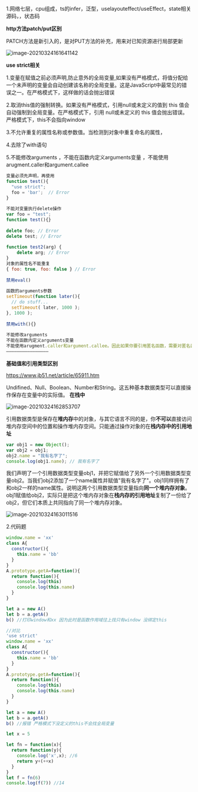 



1.网络七层，cpu组成，ts的infer，泛型，uselayouteffect/useEffect，state相关源码，，状态码

**http方法patch/put区别**

PATCH方法是新引入的，是对PUT方法的补充，用来对已知资源进行局部更新

![image-20210324161641142](https://i.loli.net/2021/03/24/KlfeUgCnJDSpsdX.png)



**use strict相关**

1.变量在赋值之前必须声明,防止意外的全局变量,如果没有严格模式，将值分配给一个未声明的变量会自动创建该名称的全局变量。这是JavaScript中最常见的错误之一。在严格模式下，这样做的话会抛出错误

2.取消this值的强制转换。如果没有严格模式，引用null或未定义的值到 this 值会自动强制到全局变量。在严格模式下，引用 null或未定义的 this 值会抛出错误。严格模式下，this不会指向window 

3.不允许重复的属性名称或参数值。当检测到对象中重复命名的属性，

4.去除了with语句

5.不能修改arguments ，不能在函数内定义arguments变量 ，不能使用arugment.caller和argument.callee

```js
变量必须先声明，再使用
function test(){
  "use strict";
  foo = 'bar';  // Error
}
 
不能对变量执行delete操作
var foo = "test";
function test(){}
 
delete foo; // Error
delete test; // Error
 
function test2(arg) {
    delete arg; // Error
}
对象的属性名不能重复
{ foo: true, foo: false } // Error
 
禁用eval()
 
函数的arguments参数
setTimeout(function later(){
  // do stuff...
  setTimeout( later, 1000 );
}, 1000 );
 
禁用with(){}
 
不能修改arguments
不能在函数内定义arguments变量
不能使用arugment.caller和argument.callee。因此如果你要引用匿名函数，需要对匿名函数命名
————————————————

```



**基础值和引用类型区别**

https://www.jb51.net/article/65911.htm

Undifined、Null、Boolean、Number和String。这五种基本数据类型可以直接操作保存在变量中的实际值。 **在栈中**

![image-20210324162853707](https://i.loli.net/2021/03/24/ZTYvtx3EdIJ7XcA.png)

引用数据类型是保存在**堆内存**中的对象，与其它语言不同的是，你**不可以**直接访问堆内存空间中的位置和操作堆内存空间。只能通过操作对象的在**栈内存中的引用地址**

```js
var obj1 = new Object();
var obj2 = obj1;
obj2.name = "我有名字了";
console.log(obj1.name); // 我有名字了
```

我们声明了一个引用数据类型变量obj1，并把它赋值给了另外一个引用数据类型变量obj2。当我们obj2添加了一个name属性并赋值"我有名字了"。obj1同样拥有了和obj2一样的name属性。说明这两个引用数据类型变量指向**同一个堆内存对象**。obj1赋值给obj2，实际只是把这个堆内存对象在**栈内存的引用地址**复制了一份给了obj2，但它们本质上共同指向了同一个堆内存对象。

![image-20210324163011516](https://i.loli.net/2021/03/24/4jzfspB7wPOhnUg.png)

2.代码题

```js
window.name = 'xx'
class A{
  constructor(){
    this.name = 'bb'
  }
}
A.prototype.getA=function(){
  return function(){
    console.log(this)
    console.log(this.name)
  }
}

let a = new A()
let b = a.getA()
b() //打印window和xx 因为此时是函数作用域往上找只有window 没绑定this

//对比
'use strict'
window.name = 'xx'
class A{
  constructor(){
    this.name = 'bb'
  }
}
A.prototype.getA=function(){
  return function(){
    console.log(this)
    console.log(this.name)
  }
}

let a = new A()
let b = a.getA()
b() //报错 严格模式下没定义的this不会找全局变量
```

```js
let x = 5

let fn = function(x){
  return function(y){
    console.log('x',x); //6
    return y+(++x)
  }
}
let f = fn(6)
console.log(f(7)) //14
```

